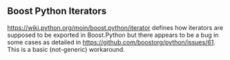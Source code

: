 Boost Python Iterators
----------------------

https://wiki.python.org/moin/boost.python/iterator defines how iterators are supposed to be
exported in Boost.Python but there appears to be a bug in some cases as detailed in https://github.com/boostorg/python/issues/61. This is a basic (not-generic)
workaround.
